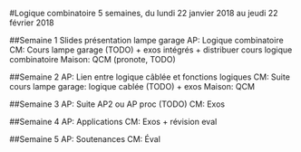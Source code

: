 #Logique combinatoire
5 semaines, du lundi 22 janvier 2018 au jeudi 22 février 2018

##Semaine 1
Slides présentation lampe garage
AP: Logique combinatoire
CM: Cours lampe garage (TODO) + exos intégrés + distribuer cours logique combinatoire
Maison: QCM (pronote, TODO)

##Semaine 2
AP: Lien entre logique câblée et fonctions logiques
CM: Suite cours lampe garage: logique cablée (TODO) + exos
Maison: QCM

##Semaine 3
AP: Suite AP2 ou AP proc (TODO)
CM: Exos

##Semaine 4
AP: Applications
CM: Exos + révision eval

##Semaine 5
AP: Soutenances
CM: Éval
